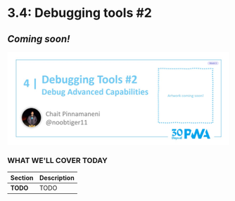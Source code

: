 # 3.4: Debugging tools #2

## *Coming soon!*

![image of title and author.](_media/day-04.jpg)

### WHAT WE'LL COVER TODAY

| Section | Description |
| ------- | ----------- |
| **TODO** | TODO |
